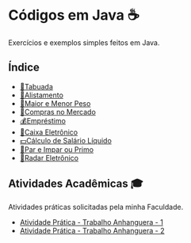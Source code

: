 # Códigos em Java ☕

Exercícios e exemplos simples feitos em Java.

## Índice

- [🧮Tabuada](https://github.com/gabriel-alex279/Java/blob/main/Java/Tabuada)
- [🏅Alistamento](https://github.com/gabriel-alex279/Java/blob/main/Servi%C3%A7o%20Militar%20Obrigat%C3%B3rio)
- [💪Maior e Menor Peso](https://github.com/gabriel-alex279/Java/blob/main/Java/Maior%20e%20Menor%20peso)
- [🏦Compras no Mercado](https://github.com/gabriel-alex279/Java/blob/main/Java/Compras%20no%20mercado)
- [💰Empréstimo](https://github.com/gabriel-alex279/Java/blob/main/Java/Empr%C3%A9stimo)
- [🏧Caixa Eletrônico](https://github.com/gabriel-alex279/Java/blob/main/Java/Caixa%20Eletr%C3%B4nico)
- [💵Cálculo de Salário Líquido](https://github.com/gabriel-alex279/Java/blob/main/Java/C%C3%A1lculo%20de%20Sal%C3%A1rio%20L%C3%ADquido)
- [🔢Par e Impar ou Primo](https://github.com/gabriel-alex279/Java/blob/main/Java/Par%20e%20Impar%20ou%20Primo)
- [🚗Radar Eletrônico](https://github.com/gabriel-alex279/Java/blob/main/Java/Radar%20eletr%C3%B4nico)
  
## Atividades Acadêmicas 🎓

Atividades práticas solicitadas pela minha Faculdade.

- [Atividade Prática - Trabalho Anhanguera - 1](https://github.com/gabriel-alex279/Java/tree/main/Java/Trabalho%20Anhanguera%201)
- [Atividade Prática - Trabalho Anhanguera - 2](https://github.com/gabriel-alex279/Java/tree/main/Java/Trabalho%20Anhanguera%202)

